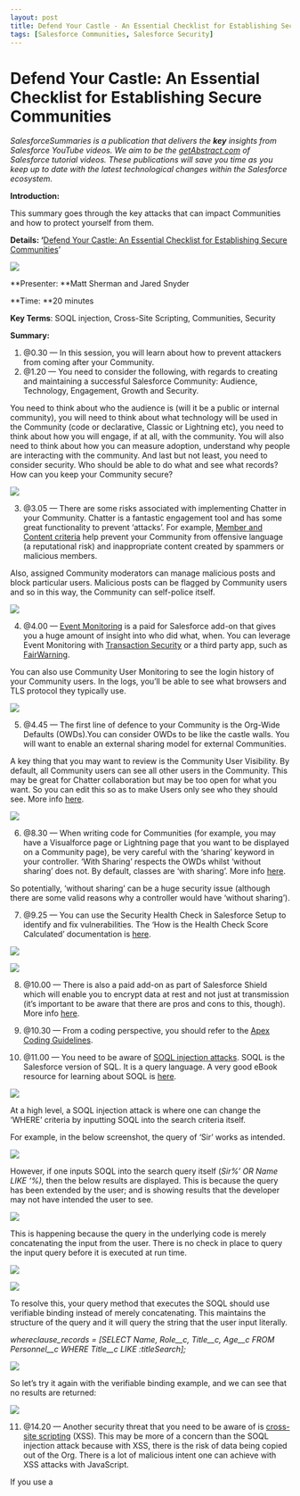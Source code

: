 ```yaml
---
layout: post
title: Defend Your Castle - An Essential Checklist for Establishing Secure Communities
tags: [Salesforce Communities, Salesforce Security]
---
```


# Defend Your Castle: An Essential Checklist for Establishing Secure Communities

*SalesforceSummaries is a publication that delivers the **key** insights from Salesforce YouTube videos. We aim to be the [getAbstract.com](https://www.getabstract.com/en/) of Salesforce tutorial videos. These publications will save you time as you keep up to date with the latest technological changes within the Salesforce ecosystem.*

**Introduction:**

This summary goes through the key attacks that can impact Communities and how to
protect yourself from them.

**Details: ‘**[Defend Your Castle: An Essential Checklist for Establishing
Secure Communities](https://www.youtube.com/watch?v=5eWhvQR0Dbs)’

![](https://cdn-images-1.medium.com/max/720/1*MDDestVFYIMvVP04pVClvg.png)

**Presenter: **Matt Sherman and Jared Snyder

**Time: **20 minutes

**Key Terms**: SOQL injection, Cross-Site Scripting, Communities, Security

**Summary:**

1.  @0.30 — In this session, you will learn about how to prevent attackers from
coming after your Community.
2.  @1.20 — You need to consider the following, with regards to creating and
maintaining a successful Salesforce Community: Audience, Technology, Engagement,
Growth and Security.

You need to think about who the audience is (will it be a public or internal
community), you will need to think about what technology will be used in the
Community (code or declarative, Classic or Lightning etc), you need to think
about how you will engage, if at all, with the community. You will also need to
think about how you can measure adoption, understand why people are interacting
with the community. And last but not least, you need to consider security. Who
should be able to do what and see what records? How can you keep your Community
secure?

![](https://cdn-images-1.medium.com/max/720/1*TAfZQmSFgh2P4oiTEm64Pw.png)

3. @3.05 — There are some risks associated with implementing Chatter in your
Community. Chatter is a fantastic engagement tool and has some great
functionality to prevent ‘attacks’. For example, [Member and Content
criteria](https://help.salesforce.com/articleView?id=networks_moderator_manage_rules_content.htm&language=en_us&r=https://www.google.co.uk/&type=0)
help prevent your Community from offensive language (a reputational risk) and
inappropriate content created by spammers or malicious members.

Also, assigned Community moderators can manage malicious posts and block
particular users. Malicious posts can be flagged by Community users and so in
this way, the Community can self-police itself.

![](https://cdn-images-1.medium.com/max/720/1*D2Z0AhxOzN3HkyffYeWHBw.png)

4. @4.00 — [Event
Monitoring](https://trailhead.salesforce.com/en/modules/event_monitoring/units/event_monitoring_intro)
is a paid for Salesforce add-on that gives you a huge amount of insight into who
did what, when. You can leverage Event Monitoring with [Transaction
Security](https://developer.salesforce.com/docs/atlas.en-us.securityImplGuide.meta/securityImplGuide/security_overview_transactions.htm)
or a third party app, such as
[FairWarning](https://appexchange.salesforce.com/listingDetail?listingId=a0N3000000B5YHjEAN).

You can also use Community User Monitoring to see the login history of your
Community users. In the logs, you’ll be able to see what browsers and TLS
protocol they typically use.

![](https://cdn-images-1.medium.com/max/720/1*aGzN_XgXJ5CkgJpzlEOPPg.png)

5. @4.45 — The first line of defence to your Community is the Org-Wide Defaults
(OWDs).You can consider OWDs to be like the castle walls. You will want to
enable an external sharing model for external Communities.

A key thing that you may want to review is the Community User Visibility. By
default, all Community users can see all other users in the Community. This may
be great for Chatter collaboration but may be too open for what you want. So you
can edit this so as to make Users only see who they should see. More info
[here](https://help.salesforce.com/articleView?id=security_sharing_owd_external_user_settings.htm&type=0).

![](https://cdn-images-1.medium.com/max/720/1*A-sH0CbCSTbPBDmA56UfcQ.png)

6. @8.30 — When writing code for Communities (for example, you may have a
Visualforce page or Lightning page that you want to be displayed on a Community
page), be very careful with the ‘sharing’ keyword in your controller. ‘With
Sharing’ respects the OWDs whilst ‘without sharing’ does not. By default,
classes are ‘with sharing’. More info
[here](https://salesforce.stackexchange.com/questions/11768/when-to-use-with-sharing-or-without-sharing).

So potentially, ‘without sharing’ can be a huge security issue (although there
are some valid reasons why a controller would have ‘without sharing’).

7. @9.25 — You can use the Security Health Check in Salesforce Setup to identify
and fix vulnerabilities. The ‘How is the Health Check Score Calculated’
documentation is
[here](https://help.salesforce.com/articleView?id=security_health_check_score.htm&type=0).

![](https://cdn-images-1.medium.com/max/720/1*Ta32amaOahqyw4vorpvQig.png)

![](https://cdn-images-1.medium.com/max/720/1*cPaM1D9SFhj7ommh6CpPLA.png)

8. @10.00 — There is also a paid add-on as part of Salesforce Shield which will
enable you to encrypt data at rest and not just at transmission (it’s important
to be aware that there are pros and cons to this, though). More info
[here](https://trailhead.salesforce.com/en/modules/spe_admins).

9. @10.30 — From a coding perspective, you should refer to the [Apex Coding
Guidelines](https://developer.salesforce.com/docs/atlas.en-us.apexcode.meta/apexcode/apex_dev_guide.htm).

10. @11.00 — You need to be aware of [SOQL injection
attacks](https://developer.salesforce.com/docs/atlas.en-us.pages.meta/pages/pages_security_tips_soql_injection.htm).
SOQL is the Salesforce version of SQL. It is a query language. A very good eBook
resource for learning about SOQL is
[here](https://www.packtpub.com/application-development/getting-started-soql).

![](https://cdn-images-1.medium.com/max/720/1*rOvN29JJ-mkCk6w61W1GhA.png)

At a high level, a SOQL injection attack is where one can change the ‘WHERE’
criteria by inputting SOQL into the search criteria itself.

For example, in the below screenshot, the query of ‘Sir’ works as intended.

![](https://cdn-images-1.medium.com/max/720/1*uZQU51SGTy4Gp3Qf33kP7A.png)

However, if one inputs SOQL into the search query itself (*Sir%’ OR Name LIKE
‘%),* then the below results are displayed. This is because the query has been
extended by the user; and is showing results that the developer may not have
intended the user to see.

![](https://cdn-images-1.medium.com/max/720/1*XM741CyI4wS4vqMrfu80bw.png)

This is happening because the query in the underlying code is merely
concatenating the input from the user. There is no check in place to query the
input query before it is executed at run time.

![](https://cdn-images-1.medium.com/max/720/1*Tz3zD9yl7gg7Q0H7gj3PUw.png)

![](https://cdn-images-1.medium.com/max/720/1*zG7zyPZl53j3EI8G0nN23Q.png)

To resolve this, your query method that executes the SOQL should use verifiable
binding instead of merely concatenating. This maintains the structure of the
query and it will query the string that the user input literally.

*whereclause_records = [SELECT Name, Role__c, Title__c, Age__c FROM Personnel__c
WHERE Title__c LIKE :titleSearch];*

![](https://cdn-images-1.medium.com/max/720/1*tQ8Mj8X0WDH4gaWZWsECxw.png)

So let’s try it again with the verifiable binding example, and we can see that
no results are returned:

![](https://cdn-images-1.medium.com/max/720/1*snOn-CCvJMyr3jMR-W0amw.png)

11. @14.20 — Another security threat that you need to be aware of is [cross-site
scripting](https://developer.salesforce.com/page/Secure_Coding_Cross_Site_Scripting)
(XSS). This may be more of a concern than the SOQL injection attack because with
XSS, there is the risk of data being copied out of the Org. There is a lot of
malicious intent one can achieve with XSS attacks with JavaScript.

If you use a <script> tag, then you are responsible for everything that goes on
inside of this.

![](https://cdn-images-1.medium.com/max/720/1*VKSYGXtg3b0BsOgQx-z0og.png)

To handle the JavaScript inside a script tag correctly, Salesforce has provided
a [set of
functions](https://developer.salesforce.com/docs/atlas.en-us.apexcode.meta/apexcode/pages_security_tips_scontrols.htm)
to escape potentially insecure strings.

For example, using ‘<i>{!JSINHTMLENCODE(outputText)}</i> ensures protection to
ensure the input is taken literally.

![](https://cdn-images-1.medium.com/max/720/1*Yfr6oNjkyEXVkpQ9gpc9TQ.png)

12. @17.30 — So, just to recap, as per below screenshot, this is an example of
code that is vulnerable to a SOQL injection.

![](https://cdn-images-1.medium.com/max/720/1*Uj6bMNzXSzyUQAkAGNX7eA.png)

13. @17.40 — And the fix is here:

![](https://cdn-images-1.medium.com/max/720/1*wJ--J4z5UbQJBjdhDezNlA.png)

14. @17.50 — There is another type of XSS, called Cross Site Request Forgery
(CSRF). The difference is that, in CSRF, the user is already authenticated.

![](https://cdn-images-1.medium.com/max/720/1*hcThiz8a7T5sMEjEJKrVFA.png)

15. @19.25 — You should take the [Trailhead
Trailmix](https://trailhead.salesforce.com/en/modules/secdev_injection_vulnerabilities/units/secdev_inject_get_started_wappsec)
for more information and experience on dealing with these kind of attacks.

* [Security](https://medium.com/tag/security?source=post)
* [Salesforce
Productivity](https://medium.com/tag/salesforce-productivity?source=post)
* [Salesforce](https://medium.com/tag/salesforce?source=post)
* [Salesforce Lightning](https://medium.com/tag/salesforce-lightning?source=post)

By clapping more or less, you can signal to us which stories really stand out.

### [Andy Hitchings](https://medium.com/@andyhitchings)

Salesforce & JavaScript Developer

### [Salesforce
Summaries](https://medium.com/salesforcesummaries?source=footer_card)

Save time with our key insights from Salesforce YouTube videos.
